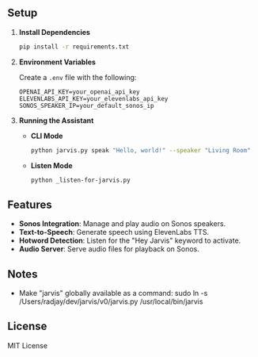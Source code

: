 ## Setup

1. **Install Dependencies**

   ```bash
   pip install -r requirements.txt
   ```

2. **Environment Variables**

   Create a `.env` file with the following:

   ```
   OPENAI_API_KEY=your_openai_api_key
   ELEVENLABS_API_KEY=your_elevenlabs_api_key
   SONOS_SPEAKER_IP=your_default_sonos_ip
   ```

3. **Running the Assistant**

   - **CLI Mode**

     ```bash
     python jarvis.py speak "Hello, world!" --speaker "Living Room"
     ```

   - **Listen Mode**
     ```bash
     python _listen-for-jarvis.py
     ```

## Features

- **Sonos Integration**: Manage and play audio on Sonos speakers.
- **Text-to-Speech**: Generate speech using ElevenLabs TTS.
- **Hotword Detection**: Listen for the "Hey Jarvis" keyword to activate.
- **Audio Server**: Serve audio files for playback on Sonos.

## Notes

- Make "jarvis" globally available as a command:
  sudo ln -s /Users/radjay/dev/jarvis/v0/jarvis.py /usr/local/bin/jarvis

## License

MIT License

